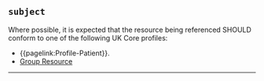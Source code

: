 ## `subject`

Where possible, it is expected that the resource being referenced SHOULD conform to one of the following UK Core profiles:

- {{pagelink:Profile-Patient}}.
- [Group Resource](https://www.hl7.org/fhir/r4/group.html)

---
